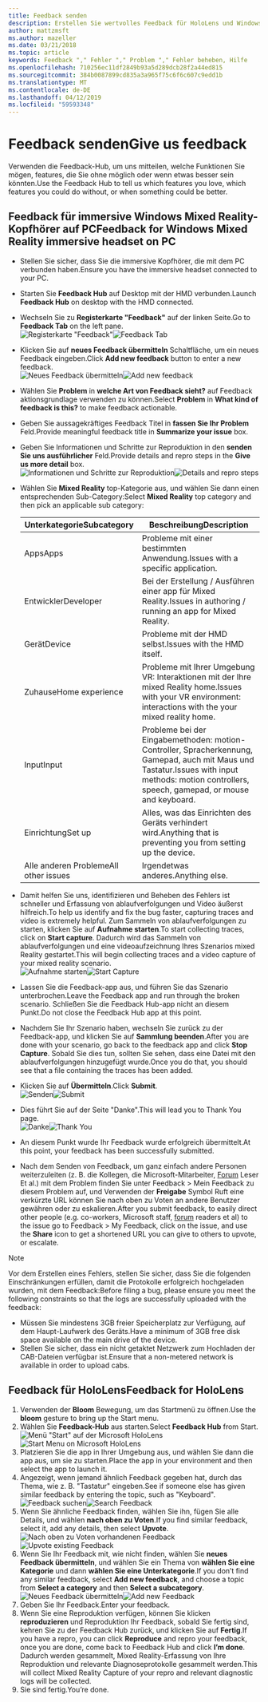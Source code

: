 ```yaml
---
title: Feedback senden
description: Erstellen Sie wertvolles Feedback für HoloLens und Windows Mixed Reality-Entwickler, die über den Feedback-Hub.
author: mattzmsft
ms.author: mazeller
ms.date: 03/21/2018
ms.topic: article
keywords: Feedback "," Fehler "," Problem "," Fehler beheben, Hilfe
ms.openlocfilehash: 710256ec11df2849b93a5d289dcb28f2a44ed815
ms.sourcegitcommit: 384b0087899cd835a3a965f75c6f6c607c9edd1b
ms.translationtype: MT
ms.contentlocale: de-DE
ms.lasthandoff: 04/12/2019
ms.locfileid: "59593348"
---
```

# <a name="give-us-feedback"></a><span data-ttu-id="fbb14-104">Feedback senden</span><span class="sxs-lookup"><span data-stu-id="fbb14-104">Give us feedback</span></span>

<span data-ttu-id="fbb14-105">Verwenden die Feedback-Hub, um uns mitteilen, welche Funktionen Sie mögen, features, die Sie ohne möglich oder wenn etwas besser sein könnten.</span><span class="sxs-lookup"><span data-stu-id="fbb14-105">Use the Feedback Hub to tell us which features you love, which features you could do without, or when something could be better.</span></span>

## <a name="feedback-for-windows-mixed-reality-immersive-headset-on-pc"></a><span data-ttu-id="fbb14-106">Feedback für immersive Windows Mixed Reality-Kopfhörer auf PC</span><span class="sxs-lookup"><span data-stu-id="fbb14-106">Feedback for Windows Mixed Reality immersive headset on PC</span></span>

* <span data-ttu-id="fbb14-107">Stellen Sie sicher, dass Sie die immersive Kopfhörer, die mit dem PC verbunden haben.</span><span class="sxs-lookup"><span data-stu-id="fbb14-107">Ensure you have the immersive headset connected to your PC.</span></span>
* <span data-ttu-id="fbb14-108">Starten Sie **Feedback Hub** auf Desktop mit der HMD verbunden.</span><span class="sxs-lookup"><span data-stu-id="fbb14-108">Launch **Feedback Hub** on desktop with the HMD connected.</span></span>
* <span data-ttu-id="fbb14-109">Wechseln Sie zu **Registerkarte "Feedback"** auf der linken Seite.</span><span class="sxs-lookup"><span data-stu-id="fbb14-109">Go to **Feedback Tab** on the left pane.</span></span> <br>
  <span data-ttu-id="fbb14-110">![Registerkarte "Feedback"](images/feedback1-600px.png)</span><span class="sxs-lookup"><span data-stu-id="fbb14-110">![Feedback Tab](images/feedback1-600px.png)</span></span>
* <span data-ttu-id="fbb14-111">Klicken Sie auf **neues Feedback übermitteln** Schaltfläche, um ein neues Feedback eingeben.</span><span class="sxs-lookup"><span data-stu-id="fbb14-111">Click **Add new feedback** button to enter a new feedback.</span></span><br>
  <span data-ttu-id="fbb14-112">![Neues Feedback übermitteln](images/feedback2-600px.png)</span><span class="sxs-lookup"><span data-stu-id="fbb14-112">![Add new feedback](images/feedback2-600px.png)</span></span>
* <span data-ttu-id="fbb14-113">Wählen Sie **Problem** in **welche Art von Feedback sieht?** auf Feedback aktionsgrundlage verwenden zu können.</span><span class="sxs-lookup"><span data-stu-id="fbb14-113">Select **Problem** in **What kind of feedback is this?** to make feedback actionable.</span></span>
* <span data-ttu-id="fbb14-114">Geben Sie aussagekräftiges Feedback Titel in **fassen Sie Ihr Problem** Feld.</span><span class="sxs-lookup"><span data-stu-id="fbb14-114">Provide meaningful feedback title in **Summarize your issue** box.</span></span>
* <span data-ttu-id="fbb14-115">Geben Sie Informationen und Schritte zur Reproduktion in den **senden Sie uns ausführlicher** Feld.</span><span class="sxs-lookup"><span data-stu-id="fbb14-115">Provide details and repro steps in the **Give us more detail** box.</span></span><br>
  <span data-ttu-id="fbb14-116">![Informationen und Schritte zur Reproduktion](images/feedback3-600px.png)</span><span class="sxs-lookup"><span data-stu-id="fbb14-116">![Details and repro steps](images/feedback3-600px.png)</span></span>
* <span data-ttu-id="fbb14-117">Wählen Sie **Mixed Reality** top-Kategorie aus, und wählen Sie dann einen entsprechenden Sub-Category:</span><span class="sxs-lookup"><span data-stu-id="fbb14-117">Select **Mixed Reality** top category and then pick an applicable sub category:</span></span>

  |  <span data-ttu-id="fbb14-118">Unterkategorie</span><span class="sxs-lookup"><span data-stu-id="fbb14-118">Subcategory</span></span>  |  <span data-ttu-id="fbb14-119">Beschreibung</span><span class="sxs-lookup"><span data-stu-id="fbb14-119">Description</span></span> | 
  |----------|----------|
  |  <span data-ttu-id="fbb14-120">Apps</span><span class="sxs-lookup"><span data-stu-id="fbb14-120">Apps</span></span>  |  <span data-ttu-id="fbb14-121">Probleme mit einer bestimmten Anwendung.</span><span class="sxs-lookup"><span data-stu-id="fbb14-121">Issues with a specific application.</span></span> | 
  |  <span data-ttu-id="fbb14-122">Entwickler</span><span class="sxs-lookup"><span data-stu-id="fbb14-122">Developer</span></span>  |  <span data-ttu-id="fbb14-123">Bei der Erstellung / Ausführen einer app für Mixed Reality.</span><span class="sxs-lookup"><span data-stu-id="fbb14-123">Issues in authoring / running an app for Mixed Reality.</span></span> | 
  |  <span data-ttu-id="fbb14-124">Gerät</span><span class="sxs-lookup"><span data-stu-id="fbb14-124">Device</span></span>  |  <span data-ttu-id="fbb14-125">Probleme mit der HMD selbst.</span><span class="sxs-lookup"><span data-stu-id="fbb14-125">Issues with the HMD itself.</span></span> | 
  |  <span data-ttu-id="fbb14-126">Zuhause</span><span class="sxs-lookup"><span data-stu-id="fbb14-126">Home experience</span></span>  |  <span data-ttu-id="fbb14-127">Probleme mit Ihrer Umgebung VR: Interaktionen mit der Ihre mixed Reality home.</span><span class="sxs-lookup"><span data-stu-id="fbb14-127">Issues with your VR environment: interactions with the your mixed reality home.</span></span> | 
  |  <span data-ttu-id="fbb14-128">Input</span><span class="sxs-lookup"><span data-stu-id="fbb14-128">Input</span></span>  |  <span data-ttu-id="fbb14-129">Probleme bei der Eingabemethoden: motion-Controller, Spracherkennung, Gamepad, auch mit Maus und Tastatur.</span><span class="sxs-lookup"><span data-stu-id="fbb14-129">Issues with input methods: motion controllers, speech, gamepad, or mouse and keyboard.</span></span> | 
  |  <span data-ttu-id="fbb14-130">Einrichtung</span><span class="sxs-lookup"><span data-stu-id="fbb14-130">Set up</span></span>  |  <span data-ttu-id="fbb14-131">Alles, was das Einrichten des Geräts verhindert wird.</span><span class="sxs-lookup"><span data-stu-id="fbb14-131">Anything that is preventing you from setting up the device.</span></span> | 
  |  <span data-ttu-id="fbb14-132">Alle anderen Probleme</span><span class="sxs-lookup"><span data-stu-id="fbb14-132">All other issues</span></span>  |  <span data-ttu-id="fbb14-133">Irgendetwas anderes.</span><span class="sxs-lookup"><span data-stu-id="fbb14-133">Anything else.</span></span> |
  
* <span data-ttu-id="fbb14-134">Damit helfen Sie uns, identifizieren und Beheben des Fehlers ist schneller und Erfassung von ablaufverfolgungen und Video äußerst hilfreich.</span><span class="sxs-lookup"><span data-stu-id="fbb14-134">To help us identify and fix the bug faster, capturing traces and video is extremely helpful.</span></span> <span data-ttu-id="fbb14-135">Zum Sammeln von ablaufverfolgungen zu starten, klicken Sie auf **Aufnahme starten**.</span><span class="sxs-lookup"><span data-stu-id="fbb14-135">To start collecting traces, click on **Start capture**.</span></span> <span data-ttu-id="fbb14-136">Dadurch wird das Sammeln von ablaufverfolgungen und eine videoaufzeichnung Ihres Szenarios mixed Reality gestartet.</span><span class="sxs-lookup"><span data-stu-id="fbb14-136">This will begin collecting traces and a video capture of your mixed reality scenario.</span></span><br>
  <span data-ttu-id="fbb14-137">![Aufnahme starten](images/feedback4-600px.png)</span><span class="sxs-lookup"><span data-stu-id="fbb14-137">![Start Capture](images/feedback4-600px.png)</span></span>
* <span data-ttu-id="fbb14-138">Lassen Sie die Feedback-app aus, und führen Sie das Szenario unterbrochen.</span><span class="sxs-lookup"><span data-stu-id="fbb14-138">Leave the Feedback app and run through the broken scenario.</span></span> <span data-ttu-id="fbb14-139">Schließen Sie die Feedback Hub-app nicht an diesem Punkt.</span><span class="sxs-lookup"><span data-stu-id="fbb14-139">Do not close the Feedback Hub app at this point.</span></span>
* <span data-ttu-id="fbb14-140">Nachdem Sie Ihr Szenario haben, wechseln Sie zurück zu der Feedback-app, und klicken Sie auf **Sammlung beenden**.</span><span class="sxs-lookup"><span data-stu-id="fbb14-140">After you are done with your scenario, go back to the feedback app and click **Stop Capture**.</span></span> <span data-ttu-id="fbb14-141">Sobald Sie dies tun, sollten Sie sehen, dass eine Datei mit den ablaufverfolgungen hinzugefügt wurde.</span><span class="sxs-lookup"><span data-stu-id="fbb14-141">Once you do that, you should see that a file containing the traces has been added.</span></span>
* <span data-ttu-id="fbb14-142">Klicken Sie auf **Übermitteln**.</span><span class="sxs-lookup"><span data-stu-id="fbb14-142">Click **Submit**.</span></span><br>
  <span data-ttu-id="fbb14-143">![Senden](images/feedback5-600px.png)</span><span class="sxs-lookup"><span data-stu-id="fbb14-143">![Submit](images/feedback5-600px.png)</span></span>
* <span data-ttu-id="fbb14-144">Dies führt Sie auf der Seite "Danke".</span><span class="sxs-lookup"><span data-stu-id="fbb14-144">This will lead you to Thank You page.</span></span><br>
  <span data-ttu-id="fbb14-145">![Danke](images/feedback6-600px.png)</span><span class="sxs-lookup"><span data-stu-id="fbb14-145">![Thank You](images/feedback6-600px.png)</span></span>
* <span data-ttu-id="fbb14-146">An diesem Punkt wurde Ihr Feedback wurde erfolgreich übermittelt.</span><span class="sxs-lookup"><span data-stu-id="fbb14-146">At this point, your feedback has been successfully submitted.</span></span>
* <span data-ttu-id="fbb14-147">Nach dem Senden von Feedback, um ganz einfach andere Personen weiterzuleiten (z. B. die Kollegen, die Microsoft-Mitarbeiter, [Forum](https://forums.hololens.com/) Leser Et al.) mit dem Problem finden Sie unter Feedback > Mein Feedback zu diesem Problem auf, und Verwenden der **Freigabe** Symbol Ruft eine verkürzte URL können Sie nach oben zu Voten an andere Benutzer gewähren oder zu eskalieren.</span><span class="sxs-lookup"><span data-stu-id="fbb14-147">After you submit feedback, to easily direct other people (e.g. co-workers, Microsoft staff, [forum](https://forums.hololens.com/) readers et al) to the issue go to Feedback > My Feedback, click on the issue, and use the **Share** icon to get a shortened URL you can give to others to upvote, or escalate.</span></span>

>[!NOTE]
><span data-ttu-id="fbb14-148">Vor dem Erstellen eines Fehlers, stellen Sie sicher, dass Sie die folgenden Einschränkungen erfüllen, damit die Protokolle erfolgreich hochgeladen wurden, mit dem Feedback:</span><span class="sxs-lookup"><span data-stu-id="fbb14-148">Before filing a bug, please ensure you meet the following constraints so that the logs are successfully uploaded with the feedback:</span></span>
> - <span data-ttu-id="fbb14-149">Müssen Sie mindestens 3GB freier Speicherplatz zur Verfügung, auf dem Haupt-Laufwerk des Geräts.</span><span class="sxs-lookup"><span data-stu-id="fbb14-149">Have a minimum of 3GB free disk space available on the main drive of the device.</span></span>
> - <span data-ttu-id="fbb14-150">Stellen Sie sicher, dass ein nicht getaktet Netzwerk zum Hochladen der CAB-Dateien verfügbar ist.</span><span class="sxs-lookup"><span data-stu-id="fbb14-150">Ensure that a non-metered network is available in order to upload cabs.</span></span>

## <a name="feedback-for-hololens"></a><span data-ttu-id="fbb14-151">Feedback für HoloLens</span><span class="sxs-lookup"><span data-stu-id="fbb14-151">Feedback for HoloLens</span></span>

1. <span data-ttu-id="fbb14-152">Verwenden der **Bloom** Bewegung, um das Startmenü zu öffnen.</span><span class="sxs-lookup"><span data-stu-id="fbb14-152">Use the **bloom** gesture to bring up the Start menu.</span></span>
2. <span data-ttu-id="fbb14-153">Wählen Sie **Feedback-Hub** aus starten.</span><span class="sxs-lookup"><span data-stu-id="fbb14-153">Select **Feedback Hub** from Start.</span></span><br>
  <span data-ttu-id="fbb14-154">![Menü "Start" auf der Microsoft HoloLens](images/startmenu.jpg)</span><span class="sxs-lookup"><span data-stu-id="fbb14-154">![Start Menu on Microsoft HoloLens](images/startmenu.jpg)</span></span>
3. <span data-ttu-id="fbb14-155">Platzieren Sie die app in Ihrer Umgebung aus, und wählen Sie dann die app aus, um sie zu starten.</span><span class="sxs-lookup"><span data-stu-id="fbb14-155">Place the app in your environment and then select the app to launch it.</span></span>
4. <span data-ttu-id="fbb14-156">Angezeigt, wenn jemand ähnlich Feedback gegeben hat, durch das Thema, wie z. B. "Tastatur" eingeben.</span><span class="sxs-lookup"><span data-stu-id="fbb14-156">See if someone else has given similar feedback by entering the topic, such as "Keyboard".</span></span><br>
  <span data-ttu-id="fbb14-157">![Feedback suchen](images/searchfeedback-500px.jpg)</span><span class="sxs-lookup"><span data-stu-id="fbb14-157">![Search Feedback](images/searchfeedback-500px.jpg)</span></span>
5. <span data-ttu-id="fbb14-158">Wenn Sie ähnliche Feedback finden, wählen Sie ihn, fügen Sie alle Details, und wählen **nach oben zu Voten**.</span><span class="sxs-lookup"><span data-stu-id="fbb14-158">If you find similar feedback, select it, add any details, then select **Upvote**.</span></span><br>
  <span data-ttu-id="fbb14-159">![Nach oben zu Voten vorhandenen Feedback](images/upvotefeedback-500px.jpg)</span><span class="sxs-lookup"><span data-stu-id="fbb14-159">![Upvote existing Feedback](images/upvotefeedback-500px.jpg)</span></span>
6. <span data-ttu-id="fbb14-160">Wenn Sie Ihr Feedback mit, wie nicht finden, wählen Sie **neues Feedback übermitteln**, und wählen Sie ein Thema von **wählen Sie eine Kategorie** und dann **wählen Sie eine Unterkategorie**.</span><span class="sxs-lookup"><span data-stu-id="fbb14-160">If you don’t find any similar feedback, select **Add new feedback**, and choose a topic from **Select a category** and then **Select a subcategory**.</span></span><br>
  <span data-ttu-id="fbb14-161">![Neues Feedback übermitteln](images/addnewfeedback-500px.jpg)</span><span class="sxs-lookup"><span data-stu-id="fbb14-161">![Add new Feedback](images/addnewfeedback-500px.jpg)</span></span>
7. <span data-ttu-id="fbb14-162">Geben Sie Ihr Feedback.</span><span class="sxs-lookup"><span data-stu-id="fbb14-162">Enter your feedback.</span></span>
8. <span data-ttu-id="fbb14-163">Wenn Sie eine Reproduktion verfügen, können Sie klicken **reproduzieren** und Reproduktion Ihr Feedback, sobald Sie fertig sind, kehren Sie zu der Feedback Hub zurück, und klicken Sie auf **Fertig**.</span><span class="sxs-lookup"><span data-stu-id="fbb14-163">If you have a repro, you can click **Reproduce** and repro your feedback, once you are done, come back to Feedback Hub and click **I’m done**.</span></span> <span data-ttu-id="fbb14-164">Dadurch werden gesammelt, Mixed Reality-Erfassung von Ihre Reproduktion und relevante Diagnoseprotokolle gesammelt werden.</span><span class="sxs-lookup"><span data-stu-id="fbb14-164">This will collect Mixed Reality Capture of your repro and relevant diagnostic logs will be collected.</span></span>
9. <span data-ttu-id="fbb14-165">Sie sind fertig.</span><span class="sxs-lookup"><span data-stu-id="fbb14-165">You’re done.</span></span>
